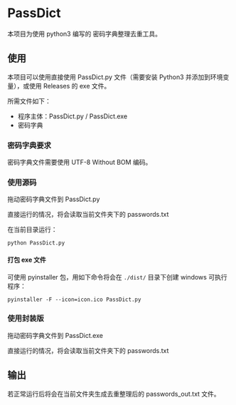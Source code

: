 # PassDict

本项目为使用 python3 编写的 密码字典整理去重工具。

## 使用
本项目可以使用直接使用 PassDict.py 文件（需要安装 Python3 并添加到环境变量），或使用 Releases 的 exe 文件。

所需文件如下：

- 程序主体：PassDict.py / PassDict.exe
- 密码字典

### 密码字典要求

密码字典文件需要使用 UTF-8 Without BOM 编码。

### 使用源码

拖动密码字典文件到 PassDict.py

直接运行的情况，将会读取当前文件夹下的 passwords.txt

在当前目录运行：

```shell
python PassDict.py
```

#### 打包 exe 文件

可使用 pyinstaller 包，用如下命令将会在 `./dist/` 目录下创建 windows 可执行程序：

```shell
pyinstaller -F --icon=icon.ico PassDict.py
```

### 使用封装版

拖动密码字典文件到  PassDict.exe

直接运行的情况，将会读取当前文件夹下的 passwords.txt

## 输出

若正常运行后将会在当前文件夹生成去重整理后的 passwords_out.txt 文件。
